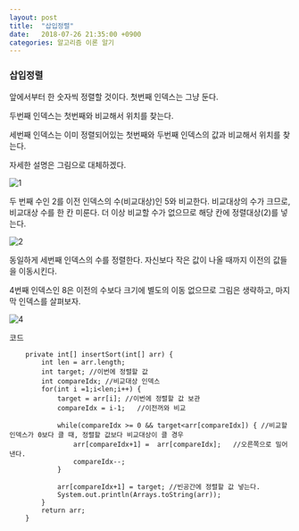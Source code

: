 ```yaml
---
layout: post
title:  "삽입정렬"
date:   2018-07-26 21:35:00 +0900
categories: 알고리즘 이론 알기
---
```

### 삽입정렬

앞에서부터 한 숫자씩 정렬할 것이다. 첫번째 인덱스는 그냥 둔다.

두번째 인덱스는 첫번째와 비교해서 위치를 찾는다.

세번째 인덱스는 이미 정렬되어있는 첫번째와 두번째 인덱스의 값과 비교해서 위치를 찾는다.

자세한 설명은 그림으로 대체하겠다. 

![1](https://user-images.githubusercontent.com/33653318/43262463-27b74360-911b-11e8-9c0c-ec7d2c1ca80a.PNG)

두 번째 수인 2를 이전 인덱스의 수(비교대상)인 5와 비교한다. 비교대상의 수가 크므로, 비교대상 수를 한 칸 미룬다. 더 이상 비교할 수가 없으므로 해당 칸에 정렬대상(2)를 넣는다.

![2](https://user-images.githubusercontent.com/33653318/43262464-27e3f5fe-911b-11e8-8f36-cb896e0182ac.PNG)

동일하게 세번째 인덱스의 수를 정렬한다. 자신보다 작은 값이 나올 때까지 이전의 값들을 이동시킨다.

4번째 인덱스인 8은 이전의 수보다 크기에 별도의 이동 없으므로 그림은 생략하고, 마지막 인덱스를 살펴보자.

![4](https://user-images.githubusercontent.com/33653318/43262462-275b1cca-911b-11e8-8a68-47b8f293d87e.PNG)

코드

```
	private int[] insertSort(int[] arr) {
		int len = arr.length;
		int target; //이번에 정렬할 값
		int compareIdx; //비교대상 인덱스
		for(int i =1;i<len;i++) {
			target = arr[i]; //이번에 정렬할 값 보관
			compareIdx = i-1;	//이전꺼와 비교
			
			while(compareIdx >= 0 && target<arr[compareIdx]) { //비교할 인덱스가 0보다 클 때, 정렬할 값보다 비교대상이 클 경우
				arr[compareIdx+1] =  arr[compareIdx];	//오른쪽으로 밀어낸다.
				compareIdx--;
			}
			
			arr[compareIdx+1] = target;	//빈공간에 정렬할 값 넣는다.
			System.out.println(Arrays.toString(arr));
		}
		return arr;
	}
```

